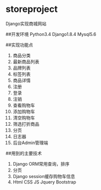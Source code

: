 # storeproject
Django实现商城网站

##开发环境
Python3.4 Django1.8.4 Mysql5.6

##实现功能点
1. 商品分类
2. 最新商品列表
3. 品牌列表
4. 标签列表
5. 商品详情
6. 注册
7. 登录
8. 注销
9. 查看购物车
10. 添加购物车
11. 清空购物车
12. 筛选打折商品
13. 分页
14. 日志器
15. 后台Admin管理端

##用到的主要技术
1. Django ORM常用查询，排序
2. 分页
3. Django session缓存购物车信息
4. Html CSS JS Jquery Bootstrap
